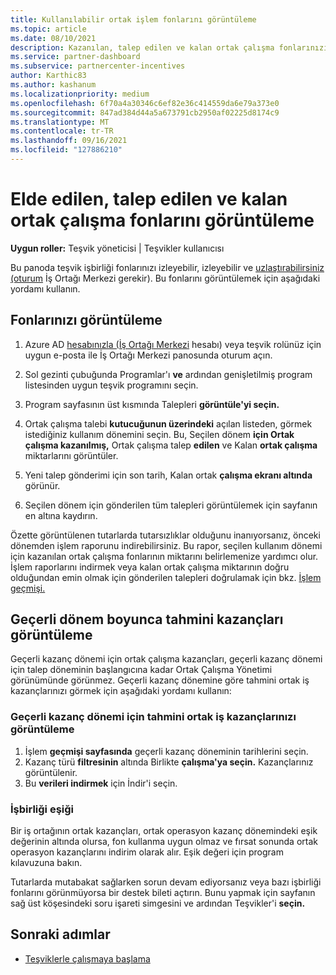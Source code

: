 ```yaml
---
title: Kullanılabilir ortak işlem fonlarını görüntüleme
ms.topic: article
ms.date: 08/10/2021
description: Kazanılan, talep edilen ve kalan ortak çalışma fonlarınızı görüntülemeyi, sona erme tarihlerini görüntülemeyi ve tutarsız tutarları muhtıra yapmayı öğrenin.
ms.service: partner-dashboard
ms.subservice: partnercenter-incentives
author: Karthic83
ms.author: kashanum
ms.localizationpriority: medium
ms.openlocfilehash: 6f70a4a30346c6ef82e36c414559da6e79a373e0
ms.sourcegitcommit: 847ad384d44a5a673791cb2950af02225d8174c9
ms.translationtype: MT
ms.contentlocale: tr-TR
ms.lasthandoff: 09/16/2021
ms.locfileid: "127886210"
---
```

# <a name="view-available-earned-claimed-and-remaining-co-op-funds"></a>Elde edilen, talep edilen ve kalan ortak çalışma fonlarını görüntüleme

**Uygun roller:** Teşvik yöneticisi | Teşvikler kullanıcısı

Bu panoda teşvik işbirliği fonlarınızı izleyebilir, izleyebilir ve [uzlaştırabilirsiniz (oturum](https://partner.microsoft.com/dashboard/) İş Ortağı Merkezi gerekir). Bu fonlarını görüntülemek için aşağıdaki yordamı kullanın.

## <a name="view-your-funds"></a>Fonlarınızı görüntüleme

1. Azure AD [hesabınızla (İş Ortağı Merkezi](https://partner.microsoft.com/dashboard/) hesabı) veya teşvik rolünüz için uygun e-posta ile İş Ortağı Merkezi panosunda oturum açın.

2. Sol gezinti çubuğunda Programlar'ı **ve** ardından genişletilmiş program listesinden uygun teşvik programını seçin.

3. Program sayfasının üst kısmında Talepleri **görüntüle'yi seçin.**

4. Ortak çalışma talebi **kutucuğunun üzerindeki** açılan listeden, görmek istediğiniz kullanım dönemini seçin. Bu, Seçilen dönem **için Ortak çalışma kazanılmış,** Ortak çalışma talep **edilen** ve Kalan **ortak çalışma** miktarlarını görüntüler.

5. Yeni talep gönderimi için son tarih, Kalan ortak **çalışma ekranı altında** görünür.  

6. Seçilen dönem için gönderilen tüm talepleri görüntülemek için sayfanın en altına kaydırın.

Özette görüntülenen tutarlarda tutarsızlıklar olduğunu inanıyorsanız, önceki dönemden işlem raporunu indirebilirsiniz. Bu rapor, seçilen kullanım dönemi için kazanılan ortak çalışma fonlarının miktarını belirlemenize yardımcı olur. İşlem raporlarını indirmek veya kalan ortak çalışma miktarının doğru olduğundan emin olmak için gönderilen talepleri doğrulamak için bkz. [İşlem geçmişi.](./payout-statement.md#transaction-history)

## <a name="view-estimated-earnings-during-the-current-period"></a>Geçerli dönem boyunca tahmini kazançları görüntüleme
Geçerli kazanç dönemi için ortak çalışma kazançları, geçerli kazanç dönemi için talep döneminin başlangıcına kadar Ortak Çalışma Yönetimi görünümünde görünmez. Geçerli kazanç dönemine göre tahmini ortak iş kazançlarınızı görmek için aşağıdaki yordamı kullanın:

### <a name="view-your-estimated-co-op-earnings-for-the-current-earning-period"></a>Geçerli kazanç dönemi için tahmini ortak iş kazançlarınızı görüntüleme

1. İşlem **geçmişi sayfasında** geçerli kazanç döneminin tarihlerini seçin.
2. Kazanç türü **filtresinin** altında Birlikte **çalışma'ya seçin.** Kazançlarınız görüntülenir.
3. Bu **verileri indirmek** için İndir'i seçin.

### <a name="co-op-threshold"></a>İşbirliği eşiği
Bir iş ortağının ortak kazançları, ortak operasyon kazanç dönemindeki eşik değerinin altında olursa, fon kullanma uygun olmaz ve fırsat sonunda ortak operasyon kazançlarını indirim olarak alır. Eşik değeri için program kılavuzuna bakın. 

Tutarlarda mutabakat sağlarken sorun devam ediyorsanız veya bazı işbirliği fonlarını görünmüyorsa bir destek bileti açtırın. Bunu yapmak için sayfanın sağ üst köşesindeki soru işareti simgesini ve ardından Teşvikler'i **seçin.**

## <a name="next-steps"></a>Sonraki adımlar

- [Teşviklerle çalışmaya başlama](incentives-get-started-intro.md)
